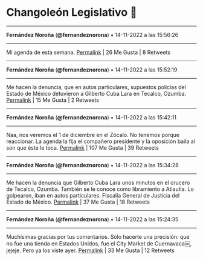 # Changoleón Legislativo 🙈
*****
**Fernández Noroña** (**@fernandeznorona**) • 14-11-2022 a las 15:56:26
*****
Mi agenda de esta semana.
[Permalink](https://twitter.com/fernandeznorona/status/1592305487344963586) | 26 Me Gusta | 8 Retweets
*****
**Fernández Noroña** (**@fernandeznorona**) • 14-11-2022 a las 15:52:19
*****
Me hacen la denuncia, que en autos particulares, supuestos policías del Estado de México detuvieron a Gilberto Cuba Lara en Tecalco, Ozumba.
[Permalink](https://twitter.com/fernandeznorona/status/1592304451494232065) | 15 Me Gusta | 2 Retweets
*****
**Fernández Noroña** (**@fernandeznorona**) • 14-11-2022 a las 15:42:11
*****
Naa, nos veremos el 1 de diciembre en el Zócalo. No tenemos porque reaccionar. La agenda la fija el compañero presidente y la oposición baila al son que éste le toca.
[Permalink](https://twitter.com/fernandeznorona/status/1592301900082610176) | 107 Me Gusta | 39 Retweets
*****
**Fernández Noroña** (**@fernandeznorona**) • 14-11-2022 a las 15:34:28
*****
Me hacen la denuncia que Gilberto Cuba Lara unos minutos en el crucero de Tecalco, Ozumba. También se le conoce como libramiento a Atlautla. Lo golpearon, iban en autos particulares. Fiscalía General de Justicia del Estado de México.
[Permalink](https://twitter.com/fernandeznorona/status/1592299958253899776) | 37 Me Gusta | 18 Retweets
*****
**Fernández Noroña** (**@fernandeznorona**) • 14-11-2022 a las 15:24:35
*****
Muchísimas gracias por tus comentarios. Sólo hacerte una precisión: que no fue una tienda en Estados Unidos, fue el City Market de Cuernavaca￼, jejeje. Pero ya los viste ayer.
[Permalink](https://twitter.com/fernandeznorona/status/1592297471056674816) | 33 Me Gusta | 12 Retweets
